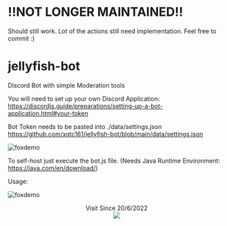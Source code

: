 # !!NOT LONGER MAINTAINED!!
 Should still work. Lot of the actions still need implementation. Feel free to commit :)
# jellyfish-bot
 Discord Bot with simple Moderation tools
 
 You will need to set up your own Discord Application: https://discordjs.guide/preparations/setting-up-a-bot-application.html#your-token
 
 Bot Token needs to be pasted into ./data/settings.json https://github.com/xqtc161/jellyfish-bot/blob/main/data/settings.json
  
 ![foxdemo](https://i.imgur.com/UkW7wDL.png)

 To self-host just execute the bot.js file. (Needs Java Runtime Environment: https://java.com/en/download/)
 
 Usage:

 ![foxdemo](https://i.imgur.com/X8EKeDO.png)
 
 
<p align=center>
Visit Since 20/6/2022<br/>
  <a href="https://count.getloli.com/"><img src="https://count.getloli.com/get/@V?theme=rule34"/></a><br/>
</p>
  
